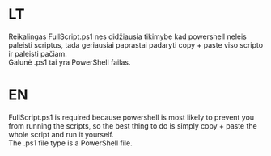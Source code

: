 # LT
Reikalingas FullScript.ps1 nes didžiausia tikimybe kad powershell neleis paleisti scriptus, tada geriausiai paprastai padaryti copy + paste viso scripto ir paleisti pačiam.
<br>
Galunė .ps1 tai yra PowerShell failas.

# EN
FullScript.ps1 is required because powershell is most likely to prevent you from running the scripts, so the best thing to do is simply copy + paste the whole script and run it yourself.
<br>
The .ps1 file type is a PowerShell file.
